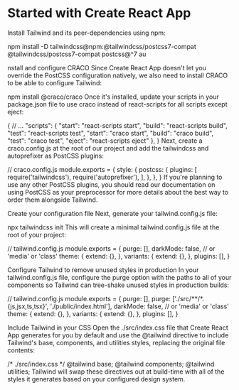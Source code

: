 #  Started with Create React App

Install Tailwind and its peer-dependencies using npm:

npm install -D tailwindcss@npm:@tailwindcss/postcss7-compat @tailwindcss/postcss7-compat postcss@^7 au


nstall and configure CRACO
Since Create React App doesn't let you override the PostCSS configuration natively, we also need to install CRACO to be able to configure Tailwind:

npm install @craco/craco
Once it's installed, update your scripts in your package.json file to use craco instead of react-scripts for all scripts except eject:

  {
    // ...
    "scripts": {
     "start": "react-scripts start",
     "build": "react-scripts build",
     "test": "react-scripts test",
     "start": "craco start",
     "build": "craco build",
     "test": "craco test",
      "eject": "react-scripts eject"
    },
  }
Next, create a craco.config.js at the root of our project and add the tailwindcss and autoprefixer as PostCSS plugins:

// craco.config.js
module.exports = {
  style: {
    postcss: {
      plugins: [
        require('tailwindcss'),
        require('autoprefixer'),
      ],
    },
  },
}
If you're planning to use any other PostCSS plugins, you should read our documentation on using PostCSS as your preprocessor for more details about the best way to order them alongside Tailwind.



Create your configuration file
Next, generate your tailwind.config.js file:

npx tailwindcss init
This will create a minimal tailwind.config.js file at the root of your project:

// tailwind.config.js
module.exports = {
  purge: [],
  darkMode: false, // or 'media' or 'class'
  theme: {
    extend: {},
  },
  variants: {
    extend: {},
  },
  plugins: [],
}


Configure Tailwind to remove unused styles in production
In your tailwind.config.js file, configure the purge option with the paths to all of your components so Tailwind can tree-shake unused styles in production builds:

  // tailwind.config.js
  module.exports = {
   purge: [],
   purge: ['./src/**/*.{js,jsx,ts,tsx}', './public/index.html'],
    darkMode: false, // or 'media' or 'class'
    theme: {
      extend: {},
    },
    variants: {
      extend: {},
    },
    plugins: [],
  }
  
  
  Include Tailwind in your CSS
Open the ./src/index.css file that Create React App generates for you by default and use the @tailwind directive to include Tailwind's base, components, and utilities styles, replacing the original file contents:

/* ./src/index.css */
@tailwind base;
@tailwind components;
@tailwind utilities;
Tailwind will swap these directives out at build-time with all of the styles it generates based on your configured design system.


